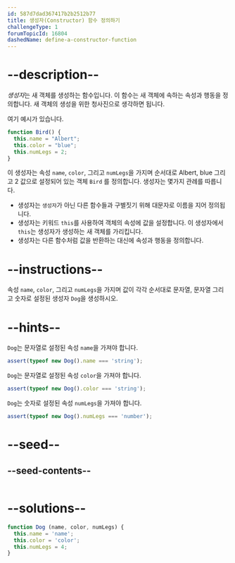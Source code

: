 ```yaml
---
id: 587d7dad367417b2b2512b77
title: 생성자(Constructor) 함수 정의하기
challengeType: 1
forumTopicId: 16804
dashedName: define-a-constructor-function
---
```


# --description--

<dfn>생성자</dfn>는 새 객체를 생성하는 함수입니다. 이 함수는 새 객체에 속하는 속성과 행동을 정의합니다. 새 객체의 생성을 위한 청사진으로 생각하면 됩니다.

여기 예시가 있습니다.

```js
function Bird() {
  this.name = "Albert";
  this.color = "blue";
  this.numLegs = 2;
}
```

이 생성자는 속성 `name`, `color`, 그리고 `numLegs`을 가지며 순서대로 Albert, blue 그리고 2 값으로 설정되어 있는 객체 `Bird` 를 정의합니다. 생성자는 몇가지 관례를 따릅니다.

<ul><li>생성자는 <code>생성자</code>가 아닌 다른 함수들과 구별짓기 위해 대문자로 이름을 지어 정의됩니다.</li><li>생성자는 키워드 <code>this</code>를 사용하여 객체의 속성에 값을 설정합니다. 이 생성자에서 <code>this</code>는 생성자가 생성하는 새 객체를 가리킵니다.</li><li>생성자는 다른 함수처럼 값을 반환하는 대신에 속성과 행동을 정의합니다.</li></ul>

# --instructions--

속성 `name`, `color`, 그리고 `numLegs`을 가지며 값이 각각 순서대로 문자열, 문자열 그리고 숫자로 설정된 생성자 `Dog`을 생성하시오.

# --hints--

`Dog`는 문자열로 설정된 속성 `name`을 가져야 합니다.

```js
assert(typeof new Dog().name === 'string');
```

`Dog`는 문자열로 설정된 속성 `color`을 가져야 합니다.

```js
assert(typeof new Dog().color === 'string');
```

`Dog`는 숫자로 설정된 속성 `numLegs`을 가져야 합니다.

```js
assert(typeof new Dog().numLegs === 'number');
```

# --seed--

## --seed-contents--

```js

```

# --solutions--

```js
function Dog (name, color, numLegs) {
  this.name = 'name';
  this.color = 'color';
  this.numLegs = 4;
}
```
